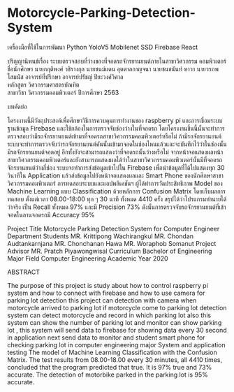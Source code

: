 # Motorcycle-Parking-Detection-System
 
เครื่องมือที่ใช้ในการพัฒนา
 Python
 YoloV5
 Mobilenet SSD
 Firebase
 React

ปริญญานิพนธ์เรื่อง       ระบบตรวจสอบที่ว่างของที่จอดรถจักรยานยนต์ภายในสาขาวิศวกรรม 			คอมพิวเตอร์ 
ชื่อนักศึกษา                นายกฤติพงศ์	วชิรางกุล
นายชนม์แดน	อุตตาลกาญจนา
นายชนชนันท์	หาวา
นายวรภพ	โสมนัส
อาจารย์ที่ปรึกษา          อาจารย์ปรัชญ์  	ปิยะวงศ์วิศาล     
หลักสูตร 		วิศวกรรมศาสตรบัณทิต  
สาขาวิชา 		วิศวกรรมคอมพิวเตอร์
ปีการศึกษา 		2563

บทคัดย่อ

โครงงานนี้มีวัตถุประสงค์เพื่อศึกษาวิธีการควบคุมการทำงานของ raspberry pi และการเชื่อมระบบฐานข้อมูล Firebase และใช้กล้องในการตรวจจับช่องว่างในที่จอดรถ โดยโครงงานชิ้นนี้นั้นจะทำการตรวจสอบว่ามีรถจักรยานยนต์เข้ามาที่จอดรถสาขาวิศวกรรมคอมพิวเตอร์หรือไม่   ถ้ามีรถจักรยานยนต์ระบบจะทำการตรวจจับว่ารถจักรยานยนต์คันนั้นเข้ามาจอดในช่องไหนแล้วและจะบันทึกไว้ว่าในช่องนั้นมีรถจักรยานยนต์จอดอยู่  อีกทั้งยังจะสามารถแสดงว่าที่จอดรถนั้นว่างหรือไม่ จากหน้าจอแสดงผลหน้าสาขาวิศวกรรมคอมพิวเตอร์และยังสามารถแสดงผลได้ว่าในสาขาวิศวกรรมคอมพิวเตอร์นั้นมีที่จอดรถจักรยานยนต์ว่างกี่ช่อง ระบบจะทำการส่งข้อมูลเข้าไปใน Firebase เพื่อนำข้อมูลที่ได้ไปแสดงทุก 30 วินาทีใน Application แล้วส่งข้อมูลไปยังหน้าจอแสดงผลและ Smart Phone ของนักศึกษาสาขาวิศวกรรมคอมพิวเตอร์
การทดสอบระบบและแอปพลิเคชันฯ ผู้ได้ทำการวัดประสิทธิภาพ Model ของ Machine Learning แบบ Classification ด้วยหลักการ Confusion Matrix โดยเก็บผลการทดสอบ ตั้งแต่เวลา 08.00-18:00 ทุก ๆ 30 นาที ทั้งหมด 4410 ครั้ง สรุปได้ว่าโปรแกรมทำนายได้ว่าจริง เป็น Recall ทั้งหมด 97% และมี Precision 73% ดังนั้นการตรวจจับรถจักรยานยนต์ที่เข้าจอดในลานจอดรถมี Accuracy 95% 


Project Title	Motorcycle Parking Detection System for Computer Engineer Department
Students		MR. Krittipong		Wachirangkul
MR. Chondan		Audtankarnjana
MR. Chonchanan	Hawa
			MR. Woraphob 	Somanut
Project Advisor	MR. Pratch  		Piyawongwisal
Curriculum		Bachelor of Engineering 
Major Field		Computer Engineering
Academic Year	2020

ABSTRACT

The purpose of this project is study about how to control raspberry pi system and how to connect with firebase and how to use camera for parking lot detection this project can detection with camera when motorcycle arrived to parking lot if motorcycle come to parking lot detection system can detect motorcycle and record in which parking lot also this system can show the number of parking lot and monitor can show parking lot , this system will send data to firebase for showing data every 30 second in application next send data to monitor and student smart phone for checking parking lot in computer engineering major
       System and application testing The model of Machine Learning Classification with the Confusion Matrix. The test results from 08.00-18.00 every 30 minutes, all 4410 times, concluded that the program predicted that true. It is 97% true and 73% accurate. The detection of motorbike parked in the parking lot is 95% accurate.
